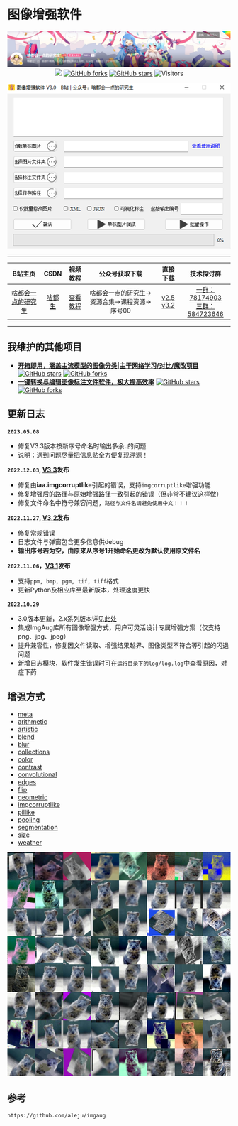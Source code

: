 图像增强软件
===========================

<div align="center">

[![BILIBILI](https://raw.githubusercontent.com/Fafa-DL/readme-data/main/Bilibili.png)](https://space.bilibili.com/46880349)
![](https://img.shields.io/badge/Image%20Augmentation-v3.1-brightgreen)
[![GitHub forks](https://img.shields.io/github/forks/Fafa-DL/Image-Augmentation)](https://github.com/Fafa-DL/Image-Augmentation)
[![GitHub stars](https://img.shields.io/github/stars/Fafa-DL/Image-Augmentation)](https://github.com/Fafa-DL/Image-Augmentation)
![Visitors](https://visitor-badge.glitch.me/badge?page_id=Fafa-DL.Image-Augmentation&right_color=yellow)

![main](https://raw.githubusercontent.com/Fafa-DL/readme-data/main/imgaug/main_3.0.png)

</div>

****
	
|B站主页|CSDN|视频教程|公众号获取下载|直接下载|技术探讨群|
|:-----:|:-----:|:-----:|:-----:|:-----:|:-----:|
|[啥都会一点的研究生](https://space.bilibili.com/46880349)|[啥都生](https://blog.csdn.net/zzh516451964zzh)|[查看教程](https://www.bilibili.com/video/BV1Sv4y1S7yb)|啥都会一点的研究生->资源合集->课程资源->序号00|[v2.5](https://github.com/Fafa-DL/Image-Augmentation/releases/download/V2.5/ImgAug2.5.exe)<br/>[v3.2](https://github.com/Fafa-DL/Image-Augmentation/releases/download/V3.2/ImgAug3.2.exe)|[一群：78174903](https://jq.qq.com/?_wv=1027&k=lY5KVICA)<br/>[三群：584723646](https://jq.qq.com/?_wv=1027&k=bakez5Yz)|

****
## 我维护的其他项目

- [**开箱即用，涵盖主流模型的图像分类|主干网络学习/对比/魔改项目**](https://github.com/Fafa-DL/Awesome-Backbones)
[![GitHub stars](https://img.shields.io/github/stars/Fafa-DL/Awesome-Backbones)](https://github.com/Fafa-DL/Awesome-Backbones)
[![GitHub forks](https://img.shields.io/github/forks/Fafa-DL/Awesome-Backbones)](https://github.com/Fafa-DL/Awesome-Backbones)
- [**一键转换与编辑图像标注文件软件，极大提高效率**](https://github.com/Fafa-DL/LabelConvert)
[![GitHub stars](https://img.shields.io/github/stars/Fafa-DL/LabelConvert)](https://github.com/Fafa-DL/LabelConvert)
[![GitHub forks](https://img.shields.io/github/forks/Fafa-DL/LabelConvert)](https://github.com/Fafa-DL/LabelConvert)

## 更新日志

**`2023.05.08`**
- 修复V3.3版本按新序号命名时输出多余`.`的问题
- 说明：遇到问题尽量把信息贴全方便复现溯源！

**`2022.12.03`, [V3.3](https://github.com/Fafa-DL/Image-Augmentation/releases/download/V3.3/ImgAug3.3.exe)发布** 
- 修复由**iaa.imgcorruptlike**引起的错误，支持`imgcorruptlike`增强功能
- 修复增强后的路径与原始增强路径一致引起的错误（但非常不建议这样做）
- 修复文件命名中符号兼容问题，`路径与文件名请避免使用中文！！！`

**`2022.11.27`, [V3.2](https://github.com/Fafa-DL/Image-Augmentation/releases/download/V3.2/ImgAug3.2.exe)发布** 
- 修复常规错误
- 日志文件与弹窗包含更多信息供debug
- **输出序号若为空，由原来从序号1开始命名更改为默认使用原文件名**

**`2022.11.06`，[V3.1](https://github.com/Fafa-DL/Image-Augmentation/releases/download/V3.1/ImgAug3.1.exe)发布** 
- 支持`ppm, bmp, pgm, tif, tiff`格式
- 更新Python及相应库至最新版本，处理速度更快

**`2022.10.29`** 
- 3.0版本更新，2.x系列版本详见[此处](https://github.com/Fafa-DL/Image-Augmentation/blob/master/doc/readme/v2.md)
- 集成ImgAug库所有图像增强方式，用户可灵活设计专属增强方案（仅支持png、jpg、jpeg）
- 提升兼容性，修复因文件读取、增强结果越界、图像类型不符合等引起的闪退问题
- 新增日志模块，软件发生错误时可在`运行目录下的log/log.log`中查看原因，对症下药

## 增强方式

- [meta](https://github.com/Fafa-DL/Image-Augmentation/blob/master/doc/source/overview/meta.rst)
- [arithmetic](https://github.com/Fafa-DL/Image-Augmentation/blob/master/doc/source/overview/arithmetic.rst)
- [artistic](https://github.com/Fafa-DL/Image-Augmentation/blob/master/doc/source/overview/artistic.rst)
- [blend](https://github.com/Fafa-DL/Image-Augmentation/blob/master/doc/source/overview/blend.rst)
- [blur](https://github.com/Fafa-DL/Image-Augmentation/blob/master/doc/source/overview/blur.rst)
- [collections](https://github.com/Fafa-DL/Image-Augmentation/blob/master/doc/source/overview/collections.rst)
- [color](https://github.com/Fafa-DL/Image-Augmentation/blob/master/doc/source/overview/color.rst)
- [contrast](https://github.com/Fafa-DL/Image-Augmentation/blob/master/doc/source/overview/contrast.rst)
- [convolutional](https://github.com/Fafa-DL/Image-Augmentation/blob/master/doc/source/overview/convolutional.rst)
- [edges](https://github.com/Fafa-DL/Image-Augmentation/blob/master/doc/source/overview/edges.rst)
- [flip](https://github.com/Fafa-DL/Image-Augmentation/blob/master/doc/source/overview/flip.rst)
- [geometric](https://github.com/Fafa-DL/Image-Augmentation/blob/master/doc/source/overview/geometric.rst)
- [imgcorruptlike](https://github.com/Fafa-DL/Image-Augmentation/blob/master/doc/source/overview/imgcorruptlike.rst)
- [pillike](https://github.com/Fafa-DL/Image-Augmentation/blob/master/doc/source/overview/pillike.rst)
- [pooling](https://github.com/Fafa-DL/Image-Augmentation/blob/master/doc/source/overview/pooling.rst)
- [segmentation](https://github.com/Fafa-DL/Image-Augmentation/blob/master/doc/source/overview/segmentation.rst)
- [size](https://github.com/Fafa-DL/Image-Augmentation/blob/master/doc/source/overview/size.rst)
- [weather](https://github.com/Fafa-DL/Image-Augmentation/blob/master/doc/source/overview/weather.rst)

![demo](doc/images/examples_grid.jpg)

## 参考
```
https://github.com/aleju/imgaug
```
